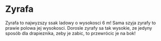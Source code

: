 # Zyrafa

Zyrafa to najwyzszy ssak ladowy o wysokosci 6 m! Sama szyja zyrafy to prawie
polowa jej wysokosci. Dorosle zyrafy sa tak wysokie, ze jedyny sposób dla
drapieznika, zeby je zabic, to przewrócic je na bok!

